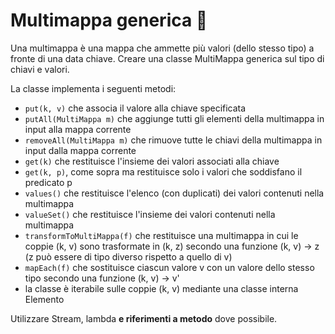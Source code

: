 # Multimappa generica 🛵
Una multimappa è una mappa che ammette più valori (dello stesso tipo) a fronte di una data
chiave. Creare una classe MultiMappa generica sul tipo di chiavi e valori.

La classe implementa i seguenti metodi:
- `put(k, v)` che associa il valore alla chiave specificata
- `putAll(MultiMappa m)` che aggiunge tutti gli elementi della multimappa in input alla mappa corrente
- `removeAll(MultiMappa m)` che rimuove tutte le chiavi della multimappa in input dalla mappa corrente
- `get(k)` che restituisce l'insieme dei valori associati alla chiave
- `get(k, p)`, come sopra ma restituisce solo i valori che soddisfano il predicato p
- `values()` che restituisce l'elenco (con duplicati) dei valori contenuti nella multimappa
- `valueSet()` che restituisce l'insieme dei valori contenuti nella multimappa
- `transformToMultiMappa(f)` che restituisce una multimappa in cui le coppie (k, v) sono trasformate in (k, z) secondo una funzione (k, v) -> z (z può essere di tipo diverso rispetto a quello di v)
- `mapEach(f)` che sostituisce ciascun valore v con un valore dello stesso tipo secondo una funzione (k, v) -> v'
- la classe è iterabile sulle coppie (k, v) mediante una classe interna Elemento

Utilizzare Stream, lambda **e riferimenti a metodo** dove possibile.
